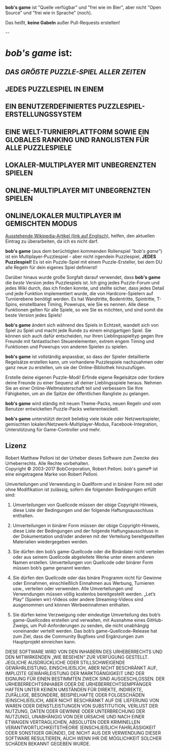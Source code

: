 **bob's game** ist "Quelle verfügbar" und "frei wie im Bier", aber nicht "Open Source" und "frei wie in Sprache" (noch).

Das heißt, **keine Gabeln** außer Pull-Requests erstellen!
 
--
 
# *bob's game* ist:
 
## *DAS GRÖẞTE PUZZLE-SPIEL ALLER ZEITEN*

## JEDES PUZZLESPIEL IN EINEM

## EIN BENUTZERDEFINIERTES PUZZLESPIEL-ERSTELLUNGSSYSTEM

## EINE WELT-TURNIERPLATTFORM SOWIE EIN GLOBALES RANKING UND RANGLISTEN FÜR ALLE PUZZLESPIELE

## LOKALER-MULTIPLAYER MIT UNBEGRENZTEN SPIELEN

## ONLINE-MULTIPLAYER MIT UNBEGRENZTEN SPIELEN

## ONLINE/LOKALER MULTIPLAYER IM GEMISCHTEN MODUS

[Ausstehende Wikipedia-Artikel (link auf Englisch)](https://en.wikipedia.org/w/index.php?title=Bob%27s_Game&oldid=713042467), helfen, den aktuellen Eintrag zu überarbeiten, da ich es nicht darf.

**bob's game** (aus dem berüchtigten kommenden Rollenspiel *"bob's game"*) ist ein Multiplayer-Puzzlespiel - aber nicht irgendein Puzzlespiel, **JEDES Puzzlespiel!** Es ist ein Puzzle-Spiel mit einem Puzzle-Ersteller, bei dem DU alle Regeln für dein eigenes Spiel definierst!

Darüber hinaus wurde große Sorgfalt darauf verwendet, dass **bob's game** die *beste* Version jedes Puzzlespiels ist. Ich ging jedes Puzzle-Forum und jedes Wiki durch, das ich finden konnte, und stellte sicher, dass jedes Detail und jede Funktion implementiert wurde, die von Hardcore-Spielern auf Turnierebene benötigt werden. Es hat Wandtritte, Bodentritte, Spintritte, T-Spins, einstellbares Timing, Powerups, wie Sie es nennen. Alle diese Funktionen gelten für alle Spiele, so wie Sie es möchten, und sind somit die beste Version jedes Spiels!

**bob's game** ändert sich während des Spiels in Echtzeit, wandelt sich von Spiel zu Spiel und macht jede Runde zu einem einzigartigen Spiel. Sie können sich auch dafür entscheiden, nur Ihren Lieblingsspieltyp gegen Ihre Freunde mit fantastischen Steuerelementen, extrem engem Timing und Funktionen und Powerups von anderen Spielen zu spielen.

**bob's game** ist vollständig anpassbar, so dass der Spieler detaillierte Regelsätze erstellen kann, um vorhandene Puzzlespiele nachzuahmen oder ganz neue zu erstellen, um sie der Online-Bibliothek hinzuzufügen.

Erstelle deine eigenen Puzzle-Modi! Erfinde eigene Regelsätze oder fordere deine Freunde zu einer Sequenz all deiner Lieblingsspiele heraus. Nehmen Sie an einer Online-Weltmeisterschaft teil und verbessern Sie Ihre Fähigkeiten, um an die Spitze der öffentlichen Rangliste zu gelangen.

**bob's game** wird ständig mit neuen Theme-Packs, neuen Regeln und vom Benutzer entwickelten Puzzle-Packs weiterentwickelt.

**bob's game** unterstützt derzeit beliebig viele lokale oder Netzwerkspieler, gemischten lokalen/Netzwerk-Multiplayer-Modus, Facebook-Integration, Unterstützung für Game-Controller und mehr.

## Lizenz
Robert Matthew Pelloni ist der Urheber dieses Software zum Zwecke des Urheberrechts. Alle Rechte vorbehalten.<br />
Copyright © 2003-2017 BobCorporation, Robert Pelloni. bob's game® ist eine eingetragene Marke von Robert Pelloni.

Umverteilungen und Verwendung in Quellform und in binärer Form mit oder ohne Modifikation ist zulässig, sofern die folgenden Bedingungen erfüllt sind:

1. Umverteilungen von Quellcode müssen der obige Copyright-Hinweis, diese Liste der Bedingungen und der folgende Haftungsausschluss enthalten.

2. Umverteilungen in binärer Form müssen der obige Copyright-Hinweis, diese Liste der Bedingungen und der folgende Haftungsausschluss in der Dokumentation und/oder anderen mit der Verteilung bereitgestellten Materialien wiedergegeben werden.

3. Sie dürfen den bob’s game-Quellcode oder die Binärdatei nicht verteilen oder aus seinem Quellcode abgeleitete Werke unter einem anderen Namen erstellen. Umverteilungen von Quellcode oder binärer Form müssen bob’s game genannt werden.

4. Sie dürfen den Quellcode oder das binäre Programm nicht für Gewinne oder Einnahmen, einschließlich Einnahmen aus Werbung, Turnieren usw., verteilen oder verwenden. Alle Umverteilungen und Verwendungen müssen völlig kostenlos bereitgestellt werden. „Let’s Play“ (Spielen wir)-Videos oder andere Streaming-Videos sind ausgenommen und können Werbeeinnahmen enthalten.

5. Sie dürfen keine Verzweigung oder eindeutige Umverteilung des bob’s game-Quellcodes erstellen und verwalten, mit Ausnahme eines GitHub-Zweigs, um Pull-Anforderungen zu senden, die nicht unabhängig voneinander verteilt werden. Das bob’s game-Quellcode-Release hat zum Ziel, dass die Community Bugfixes und Ergänzungen zum Hauptprojekt einreichen kann.

DIESE SOFTWARE WIRD VON DEN INHABERN DES URHEBERRECHTS UND DEN MITWIRKENDEN „WIE BESEHEN“ ZUR VERFÜGUNG GESTELLT. JEGLICHE AUSDRÜCKLICHE ODER STILLSCHWEIGENDE GEWÄHRLEISTUNG, EINSCHLIEẞLICH, ABER NICHT BESCHRÄNKT AUF, IMPLIZITE GEWÄHRLEISTUNG DER MARKTGÄNGIGKEIT UND DER EIGNUNG FÜR EINEN BESTIMMTEN ZWECK SIND AUSGESCHLOSSEN. DER URHEBERRECHTSINHABER ODER DIE URHEBERRECHTSEMPFÄNGER HAFTEN UNTER KEINEN UMSTÄNDEN FÜR DIREKTE, INDIREKTE, ZUFÄLLIGE, BESONDERE, BEISPIELHAFTE ODER FOLGESCHÄDEN (EINSCHLIEẞLICH, ABER NICHT BESCHRÄNKT AUF DIE LIEFERUNG VON WAREN ODER DIENSTLEISTUNGEN VON SUBSTITUTION, VERLUST DER NUTZUNG, DATEN ODER GEWINNE ODER UNTERBRECHUNG DER NUTZUNG), UNABHÄNGIG VON DER URSACHE UND NACH EINER ETWAIGEN VERTRAGLICHEN, ABSOLUTEN ODER KRIMINELLEN VERANTWORTLICHKEITSTHEORIE (EINSCHLIEẞLICH FAHRLÄSSIGKEIT ODER SONSTIGER GRÜNDE), DIE NICHT AUS DER VERWENDUNG DIESER SOFTWARE RESULTIEREN, AUCH WENN IHR DIE MÖGLICHKEIT SOLCHER SCHÄDEN BEKANNT GEGEBEN WURDE.
